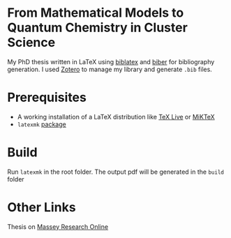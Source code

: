 # From Mathematical Models to Quantum Chemistry in Cluster Science
My PhD thesis written in LaTeX using [biblatex](https://ctan.org/pkg/biblatex?lang=en) and [biber](https://sourceforge.net/projects/biblatex-biber/) for bibliography generation. I used [Zotero]() to manage my library and generate `.bib` files.

# Prerequisites

* A working installation of a LaTeX distribution like [TeX Live](https://www.tug.org/texlive/) or [MiKTeX](https://miktex.org/)
* `latexmk` [package](https://ctan.org/pkg/latexmk/?lang=en)

# Build

Run `latexmk` in the root folder. The output pdf will be generated in the `build` folder

# Other Links

Thesis on [Massey Research Online](http://hdl.handle.net/10179/15294)
